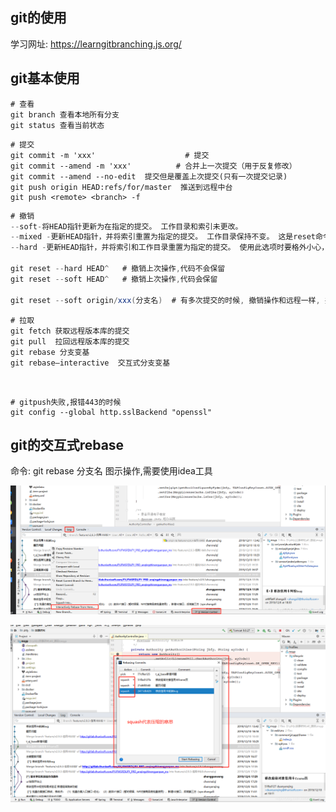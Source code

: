 ## git的使用

学习网址: https://learngitbranching.js.org/



## git基本使用



```
# 查看
git branch 查看本地所有分支
git status 查看当前状态 
```

```
# 提交
git commit -m 'xxx'                    # 提交 
git commit --amend -m 'xxx'          # 合并上一次提交（用于反复修改） 
git commit --amend --no-edit  提交但是覆盖上次提交(只有一次提交记录)
git push origin HEAD:refs/for/master  推送到远程中台
git push <remote> <branch> -f
```

```java
# 撤销
--soft-将HEAD指针更新为在指定的提交。 工作目录和索引未更改。
--mixed -更新HEAD指针，并将索引重置为指定的提交。 工作目录保持不变。 这是reset命令的默认操作模式。
--hard -更新HEAD指针，并将索引和工作目录重置为指定的提交。 使用此选项时要格外小心，因为所有您尚未提交的本地更改都会被覆盖并丢失。

git reset --hard HEAD^   # 撤销上次操作,代码不会保留
git reset --soft HEAD^   # 撤销上次操作,代码会保留

git reset --soft origin/xxx(分支名)  # 有多次提交的时候, 撤销操作和远程一样, 并保留代码

```

```
# 拉取 
git fetch 获取远程版本库的提交
git pull  拉回远程版本库的提交
git rebase 分支变基
git rebase–interactive  交互式分支变基


```

```shell script

# gitpush失败,报错443的时候
git config --global http.sslBackend "openssl" 

```
## git的交互式rebase
命令: git rebase 分支名
图示操作,需要使用idea工具

![images](./assets/idea-rebase01.png)

![images](./assets/idea-rebase02.png)

